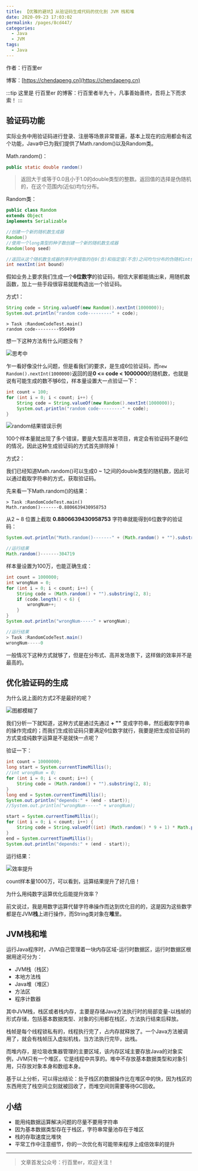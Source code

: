 ```yaml
---
title: 【优雅的避坑】从验证码生成代码的优化到 JVM 栈和堆
date: 2020-09-23 17:03:02
permalink: /pages/8cd447/
categories: 
  - Java
  - JVM
tags: 
  - Java
---
```



作者：行百里er

博客：[https://chendapeng.cn](https://chendapeng.cn)

:::tip
这里是 行百里er 的博客：行百里者半九十，凡事善始善终，吾将上下而求索！
:::


## 验证码功能

实际业务中用验证码进行登录、注册等场景非常普遍，基本上现在的应用都会有这个功能，Java中已为我们提供了Math.random()以及Random类。

Math.random()：
```java
public static double random()
```
> 返回大于或等于0.0且小于1.0的double类型的整数。返回值的选择是伪随机的，在这个范围内(近似)均匀分布。


Random类：
```java
public class Random
extends Object
implements Serializable

//创建一个新的随机数生成器
Random() 
//使用一个long类型的种子数创建一个新的随机数生成器
Random(long seed) 

//返回从这个随机数生成器的序列中提取的在0(含)和指定值(不含)之间均匀分布的伪随机int值。
int nextInt(int bound) 
```

假如业务上要求我们生成一个**6位数字**的验证码，相信大家都能搞出来，用随机数函数，加上一些手段很容易就能构造出一个验证码。

方式1：
```java
String code = String.valueOf(new Random().nextInt(1000000));
System.out.println("random code---------" + code);
```


```
> Task :RandomCodeTest.main()
random code---------950499
```


想一下这种方法有什么问题没有？

![思考中](https://p3-juejin.byteimg.com/tos-cn-i-k3u1fbpfcp/1a0d9482562e412cbaacc978d46a79af~tplv-k3u1fbpfcp-zoom-1.image)

乍一看好像没什么问题，但是看我们的要求，是生成6位验证码，而`new Random().nextInt(1000000)`返回的是**0 <= code < 1000000**的随机数，也就是说有可能生成的数不够6位，样本量设置大一点验证一下：

```java
int count = 100;
for (int i = 0; i < count; i++) {
    String code = String.valueOf(new Random().nextInt(1000000));
    System.out.println("random code---------" + code);
}
```
![random结果错误示例](https://p3-juejin.byteimg.com/tos-cn-i-k3u1fbpfcp/10f5e4e24e0841babfc5efc97ca04bea~tplv-k3u1fbpfcp-zoom-in-crop-mark:3024:0:0:0.awebp)

100个样本量就出现了多个错误，要是大型高并发项目，肯定会有验证码不是6位的情况，因此这种生成验证码的方式首先排除掉！

方式2：

我们已经知道Math.random()可以生成0 ~ 1之间的double类型的随机数，因此可以通过截取字符串的方式，获取验证码。

先来看一下Math.random()的结果：

```
> Task :RandomCodeTest.main()
Math.random()-------0.8806639430958753
```

从2 ~ 8 位置上截取 **0.8806639430958753** 字符串就能得到6位数字的验证码：

```java
System.out.println("Math.random()-------" + (Math.random() + "").substring(2, 8));

//运行结果
Math.random()-------304719
```

样本量设置为100万，也能正确生成：

```java
int count = 1000000;
int wrongNum = 0;
for (int i = 0; i < count; i++) {
    String code = (Math.random() + "").substring(2, 8);
    if (code.length() < 6) {
        wrongNum++;
    }
}
System.out.println("wrongNum-----" + wrongNum);

//运行结果
> Task :RandomCodeTest.main()
wrongNum-----0
```

一般情况下这种方式就够了，但是在分布式、高并发场景下，这样做的效率并不是最高的。


## 优化验证码的生成

为什么说上面的方式2不是最好的呢？

![图都模糊了](https://p3-juejin.byteimg.com/tos-cn-i-k3u1fbpfcp/84e6798be0e24d5789e8ebdbcc509c6c~tplv-k3u1fbpfcp-zoom-in-crop-mark:3024:0:0:0.awebp)

我们分析一下就知道，这种方式是通过先通过 **+ ""** 变成字符串，然后截取字符串的操作完成的；而我们生成验证码只要满足6位数字就行，我要是把生成验证码的方式变成纯数字运算是不是就快一点呢？

验证一下：

```java
int count = 10000000;
long start = System.currentTimeMillis();
//int wrongNum = 0;
for (int i = 0; i < count; i++) {
    String code = (Math.random() + "").substring(2, 8);
}
long end = System.currentTimeMillis();
System.out.println("depends:" + (end - start));
//System.out.println("wrongNum-----" + wrongNum);

start = System.currentTimeMillis();
for (int i = 0; i < count; i++) {
    String code = String.valueOf((int) (Math.random() * 9 + 1) * Math.pow(10, 5));
}
end = System.currentTimeMillis();
System.out.println("depends:" + (end - start));
```

运行结果：

![效率提升](https://p3-juejin.byteimg.com/tos-cn-i-k3u1fbpfcp/118a4ce3e70f43d19ed69d3e62d1b832~tplv-k3u1fbpfcp-zoom-in-crop-mark:3024:0:0:0.awebp)

count样本量1000万，可以看到，运算结果提升了好几倍！

为什么用纯数字运算优化后能提升效率？

前文说过，我是用数字运算代替字符串操作而达到优化目的的，这是因为这些数字都是在JVM**栈**上进行操作，而String类对象在**堆**里。

## JVM栈和堆

运行Java程序时，JVM自己管理着一块内存区域-运行时数据区，运行时数据区根据用途可分为：
- JVM栈（栈区）
- 本地方法栈
- Java堆（堆区）
- 方法区
- 程序计数器



其中JVM栈，栈区或者栈内存，主要是存储Java方法执行时的局部变量-以栈帧的形式存储，包括基本数据类型、对象的引用都在栈区，方法执行结束后释放。

栈帧是每个线程锁私有的，线程执行完了，占内存就释放了。一个Java方法被调用了，就会有栈帧压入虚拟机栈，当方法执行完毕，出栈。

而堆内存，是垃圾收集器管理的主要区域，该内存区域主要存放Java的对象实例，JVM只有一个堆区，它是线程中共享的。堆中不存放基本数据类型和对象引用，只存放对象本身和数组本身。

基于以上分析，可以得出结论：处于栈区的数据操作比在堆区中的快，因为栈区的东西用完了栈空间立刻就被回收了，而堆空间则需要等待GC回收。

## 小结

- 能用纯数据运算解决问题的尽量不要用字符串
- 因为基本数据类型存在于栈区，字符串常量池存在于堆区
- 栈的存取速度比堆快
- 平常工作中注意细节，你的一次优化有可能带来程序上成倍效率的提升



---

> 文章首发公众号：行百里er，欢迎关注！



